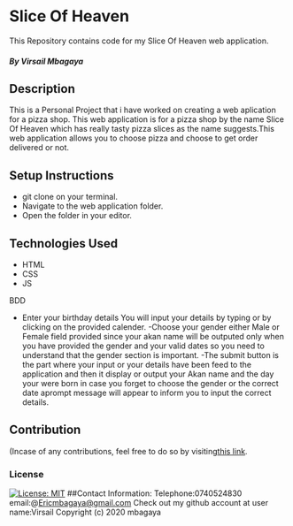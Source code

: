 # Slice Of Heaven
This Repository contains code for my Slice Of Heaven web application.
##### By Virsail Mbagaya
## Description
This is a Personal Project that i have worked on creating a web aplication for a pizza shop. This web application is for a pizza shop by the name Slice Of Heaven which has really tasty pizza slices as the name suggests.This web application allows you to choose pizza and choose to get order delivered or not.
              </div>  
## Setup Instructions
* git clone  on your terminal.
* Navigate to the web application folder.
* Open the folder in your editor.
## Technologies Used
* HTML
* CSS
* JS

BDD
- Enter your birthday details
 You will input your details by typing or by clicking on the provided calender.
 -Choose your gender either Male or Female field provided since your akan name will be outputed only when you have provided the gender and your valid dates so you need to understand that the gender section is important.
 -The submit button is the part where your input or your details have been feed to the application and then it display or output your Akan name and the day your were born in case you forget to choose the gender or the correct date aprompt message will appear to inform you to input the correct details.
## Contribution
(Incase of any contributions, feel free to do so by visiting[this link](https://github.com/Virsail/Web-application.git).
### License
[![License: MIT](https://img.shields.io/badge/License-MIT-yellow.svg)](https://opensource.org/licenses/MIT)
##Contact Information:
Telephone:0740524830
email:@Ericmbagaya@gmail.com
Check out my github account at user name:Virsail
Copyright (c) 2020 mbagaya

